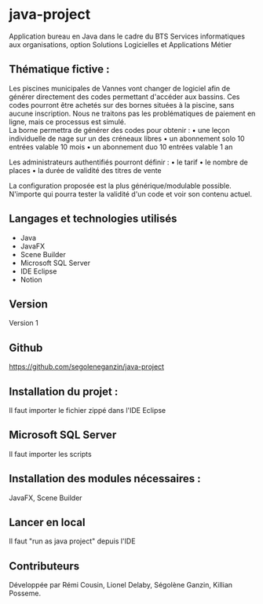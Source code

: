 # java-project

Application bureau en Java dans le cadre du BTS Services informatiques aux organisations, option Solutions Logicielles et Applications Métier <br>

## Thématique fictive :

Les piscines municipales de Vannes vont changer de logiciel afin de générer directement des codes permettant d'accéder aux bassins. 
Ces codes pourront être achetés sur des bornes situées à la piscine, sans aucune inscription. 
Nous ne traitons pas les problématiques de paiement en ligne, mais ce processus est simulé.  
La borne permettra de générer des codes pour obtenir :
    • une leçon individuelle de nage sur un des créneaux libres
    • un abonnement solo 10 entrées valable 10 mois
    • un abonnement duo 10 entrées valable 1 an
    
Les administrateurs authentifiés pourront définir :
    • le tarif
    • le nombre de places
    • la durée de validité des titres de vente

La configuration proposée est la plus générique/modulable possible.
N'importe qui pourra tester la validité d'un code et voir son contenu actuel.

## Langages et technologies utilisés

<ul>
  <li>Java</li>
  <li>JavaFX</li>
  <li>Scene Builder</li>
  <li>Microsoft SQL Server</li>
  <li>IDE Eclipse</li>
  <li>Notion</li>
</ul>

## Version

Version 1

## Github

https://github.com/segoleneganzin/java-project

## Installation du projet :

Il faut importer le fichier zippé dans l'IDE Eclipse

## Microsoft SQL Server

Il faut importer les scripts

## Installation des modules nécessaires :

JavaFX, Scene Builder

## Lancer en local

Il faut "run as java project" depuis l'IDE

## Contributeurs

Développée par Rémi Cousin, Lionel Delaby, Ségolène Ganzin, Killian Posseme.